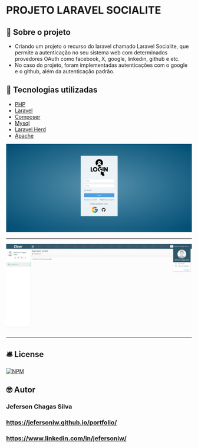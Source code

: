 # PROJETO LARAVEL SOCIALITE

## 📖 Sobre o projeto

-   Criando um projeto o recurso do laravel chamado Laravel Socialite, que permite a autenticação no seu sistema web com determinados provedores OAuth como facebook, X, google, linkedin, github e etc.
-   No caso do projeto, foram implementadas autenticações com o google e o github, além da autenticação padrão.

## 🔨 Tecnologias utilizadas

-   [PHP](https://www.php.net/)
-   [Laravel](https://laravel.com/)
-   [Composer](https://getcomposer.org/)
-   [Mysql](https://www.mysql.com/)
-   [Laravel Herd](https://herd.laravel.com/)
-   [Apache](https://www.apache.org/)

<img src="./public/login.jpeg" />

<hr />

<img src="./public/dashboard.jpeg" />

<hr />

## 🛎️ License

[![NPM](https://img.shields.io/badge/license-MIT-green)](https://github.com/jefersoniw/atendimento_nodejs/blob/main/LICENSE)

## 🤓 Autor

### Jeferson Chagas Silva

### https://jefersoniw.github.io/portfolio/

### https://www.linkedin.com/in/jefersoniw/
